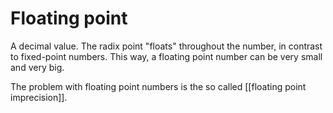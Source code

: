 # Floating point
A decimal value. The radix point "floats" throughout the number, in contrast to fixed-point numbers. This way, a floating point number can be very small and very big.

The problem with floating point numbers is the so called [[floating point imprecision]].